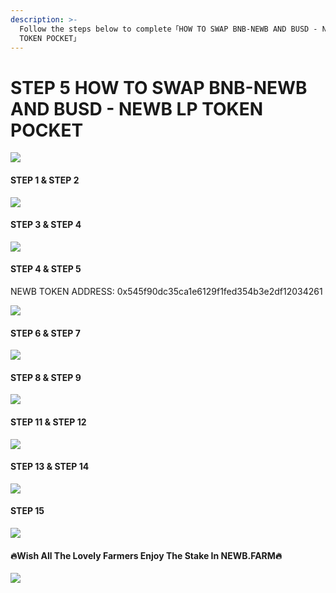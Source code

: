 ```yaml
---
description: >-
  Follow the steps below to complete「HOW TO SWAP BNB-NEWB AND BUSD - NEWB LP
  TOKEN POCKET」
---
```


# STEP 5 HOW TO SWAP BNB-NEWB AND BUSD - NEWB LP TOKEN POCKET

![](<../../.gitbook/assets/Slide1 (36).jpeg>)

#### STEP 1 & STEP 2

![](<../../.gitbook/assets/Slide2 (38).jpeg>)

#### STEP 3 & STEP 4

![](<../../.gitbook/assets/Slide3 (35).jpeg>)

#### STEP 4 & STEP 5

NEWB TOKEN ADDRESS: 0x545f90dc35ca1e6129f1fed354b3e2df12034261

![](<../../.gitbook/assets/Slide4 (33).jpeg>)

#### STEP 6 & STEP 7

![](<../../.gitbook/assets/Slide5 (28).jpeg>)

#### STEP 8 & STEP 9

![](<../../.gitbook/assets/Slide6 (23).jpeg>)

#### STEP 11 & STEP 12

![](<../../.gitbook/assets/Slide7 (23).jpeg>)

#### STEP 13 & STEP 14

![](<../../.gitbook/assets/Slide8 (21).jpeg>)

#### STEP 15&#x20;

![](<../../.gitbook/assets/Slide9 (22).jpeg>)

#### 🔥Wish All The Lovely Farmers Enjoy The Stake In NEWB.FARM🔥

![](<../../.gitbook/assets/Slide10 (15).jpeg>)
